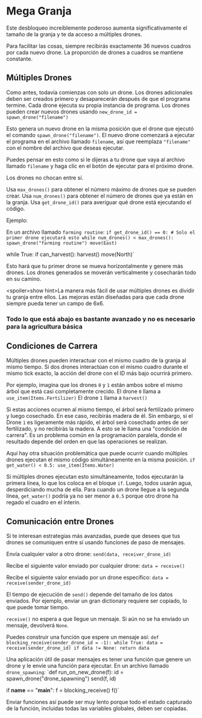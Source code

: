 # Mega Granja
Este desbloqueo increíblemente poderoso aumenta significativamente el tamaño de la granja y te da acceso a múltiples drones.

Para facilitar las cosas, siempre recibirás exactamente 36 nuevos cuadros por cada nuevo drone. La proporción de drones a cuadros se mantiene constante.

## Múltiples Drones
Como antes, todavía comienzas con solo un drone. Los drones adicionales deben ser creados primero y desaparecerán después de que el programa termine.
Cada drone ejecuta su propia instancia de programa. Los drones pueden crear nuevos drones usando
`new_drone_id = spawn_drone("filename")`

Esto genera un nuevo drone en la misma posición que el drone que ejecutó el comando `spawn_drone("filename")`. El nuevo drone comenzará a ejecutar el programa en el archivo llamado `filename`, así que reemplaza `"filename"` con el nombre del archivo que deseas ejecutar.

Puedes pensar en esto como si le dijeras a tu drone que vaya al archivo llamado `filename` y haga clic en el botón de ejecutar para el próximo drone.

Los drones no chocan entre sí.

Usa `max_drones()` para obtener el número máximo de drones que se pueden crear.
Usa `num_drones()` para obtener el número de drones que ya están en la granja.
Usa `get_drone_id()` para averiguar qué drone está ejecutando el código.

Ejemplo:

En un archivo llamado `farming routine`:
`if get_drone_id() == 0:
    # Solo el primer drone ejecutará esto
    while num_drones() < max_drones():
        spawn_drone("farming routine")
        move(East)`

while True:
    if can_harvest():
        harvest()
    move(North)`

Esto hará que tu primer drone se mueva horizontalmente y genere más drones. Los drones generados se moverán verticalmente y cosecharán todo en su camino.

<spoiler=show hint>La manera más fácil de usar múltiples drones es dividir tu granja entre ellos. Las mejoras están diseñadas para que cada drone siempre pueda tener un campo de 6x6.
</spoiler>

### Todo lo que está abajo es bastante avanzado y no es necesario para la agricultura básica

## Condiciones de Carrera
Múltiples drones pueden interactuar con el mismo cuadro de la granja al mismo tiempo. Si dos drones interactúan con el mismo cuadro durante el mismo tick exacto, la acción del drone con el ID más bajo ocurrirá primero.

Por ejemplo, imagina que los drones `0` y `1` están ambos sobre el mismo árbol que está casi completamente crecido.
El drone `0` llama a
`use_item(Items.Fertilizer)`
El drone `1` llama a
`harvest()`

Si estas acciones ocurren al mismo tiempo, el árbol será fertilizado primero y luego cosechado. En ese caso, recibirás madera de él. Sin embargo, si el Drone `1` es ligeramente más rápido, el árbol será cosechado antes de ser fertilizado, y no recibirás la madera.
A esto se le llama una "condición de carrera". Es un problema común en la programación paralela, donde el resultado depende del orden en que las operaciones se realizan.

Aquí hay otra situación problemática que puede ocurrir cuando múltiples drones ejecutan el mismo código simultáneamente en la misma posición.
`if get_water() < 0.5:
    use_item(Items.Water)`

Si múltiples drones ejecutan esto simultáneamente, todos ejecutarán la primera línea, lo que los coloca en el bloque `if`. Luego, todos usarán agua, desperdiciando mucha de ella.
Para cuando un drone llegue a la segunda línea, `get_water()` podría ya no ser menor a `0.5` porque otro drone ha regado el cuadro en el ínterin.

## Comunicación entre Drones
Si te interesan estrategias más avanzadas, puede que desees que tus drones se comuniquen entre sí usando funciones de paso de mensajes.

Envía cualquier valor a otro drone:
`send(data, receiver_drone_id)`

Recibe el siguiente valor enviado por cualquier drone:
`data = receive()`

Recibe el siguiente valor enviado por un drone específico:
`data = receive(sender_drone_id)`

El tiempo de ejecución de `send()` depende del tamaño de los datos enviados. Por ejemplo, enviar un gran dictionary requiere ser copiado, lo que puede tomar tiempo.

`receive()` no espera a que llegue un mensaje. Si aún no se ha enviado un mensaje, devolverá `None`.

Puedes construir una función que espere un mensaje así:
`def blocking_receive(sender_drone_id = -1):
    while True:
        data = receive(sender_drone_id)
        if data != None:
            return data`

Una aplicación útil de pasar mensajes es tener una función que genere un drone y le envíe una función para ejecutar.
En un archivo llamado `drone_spawning`:
`def run_on_new_drone(f):
    id = spawn_drone("drone_spawning")
    send(f, id)

if __name__ == "__main__":
    f = blocking_receive()
    f()`

Enviar funciones así puede ser muy lento porque todo el estado capturado de la función, incluidas todas las variables globales, deben ser copiadas.